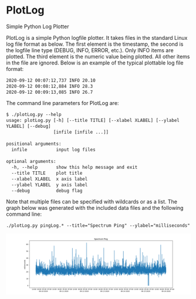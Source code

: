 # PlotLog
Simple Python Log Plotter

PlotLog is a simple Python logfile plotter.  It takes files in the standard Linux log file format as below.  The first element is the timestamp, the second is the logfile line type (DEBUG, INFO, ERROR, etc.).  Only INFO items are plotted.  The third element is the numeric value being plotted.  All other items in the file are ignored.  Below is an example of the typical plottable log file format:

```
2020-09-12 00:07:12,737 INFO 20.10
2020-09-12 00:08:12,884 INFO 28.3
2020-09-12 00:09:13,085 INFO 26.7
```

The command line parameters for PlotLog are:

```
$ ./plotLog.py --help
usage: plotLog.py [-h] [--title TITLE] [--xlabel XLABEL] [--ylabel YLABEL] [--debug]
                  [infile [infile ...]]

positional arguments:
  infile           input log files

optional arguments:
  -h, --help       show this help message and exit
  --title TITLE    plot title
  --xlabel XLABEL  x axis label
  --ylabel YLABEL  y axis label
  --debug          debug flag
```

Note that multiple files can be specified with wildcards or as a list.  The graph below was generated with the included data files and the following command line:

```
./plotLog.py pingLog.* --title="Spectrum Ping" --ylabel="milliseconds"
```

![sample plot](/data/SpectrumPingSept15_2020.png)
